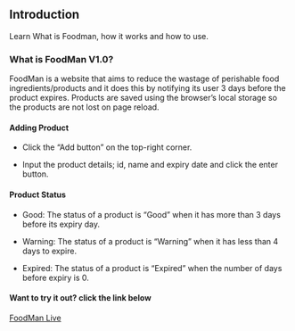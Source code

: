 ## Introduction

Learn What is Foodman, how it works and how to use.


### What is FoodMan V1.0?


FoodMan is a website that aims to reduce the wastage of perishable food ingredients/products and it does this by notifying its user 3 days before the product expires. Products are saved using the browser’s local storage so the products are not lost on page reload. 


#### Adding Product

* Click the “Add button” on the top-right corner.

* Input the product details; id, name and expiry date and click the enter button.


#### Product Status

* Good:  The status of a product is “Good” when it has more than 3 days before its expiry day.

* Warning: The status of a product is “Warning” when it has less than 4 days to expire.

* Expired: The status of a product is “Expired” when the number of days before expiry is 0.


####  Want to try it out? click the link below

[FoodMan Live](https://fawazlolade.github.io/foodMan/)  